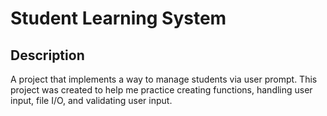 # Student Learning System
## Description
A project that implements a way to manage students via user prompt. This project was created to help me practice creating functions, handling user input, file I/O, and validating user input. 
